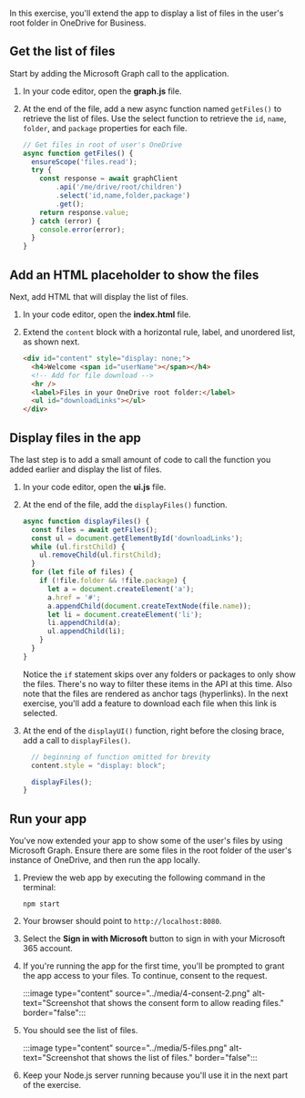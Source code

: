 In this exercise, you'll extend the app to display a list of files in the user's root folder in OneDrive for Business.

## Get the list of files

Start by adding the Microsoft Graph call to the application.

1. In your code editor, open the **graph.js** file.
1. At the end of the file, add a new async function named `getFiles()` to retrieve the list of files. Use the select function to retrieve the `id`, `name`, `folder`, and `package` properties for each file.

    ```javascript
    // Get files in root of user's OneDrive
    async function getFiles() {
      ensureScope('files.read');
      try {
        const response = await graphClient
            .api('/me/drive/root/children')
            .select('id,name,folder,package')
            .get();
        return response.value;
      } catch (error) {
        console.error(error);
      }
    }
    ```

## Add an HTML placeholder to show the files

Next, add HTML that will display the list of files.

1. In your code editor, open the **index.html** file.
1. Extend the `content` block with a horizontal rule, label, and unordered list, as shown next.

    ```html
    <div id="content" style="display: none;">
      <h4>Welcome <span id="userName"></span></h4>
      <!-- Add for file download -->
      <hr />
      <label>Files in your OneDrive root folder:</label>
      <ul id="downloadLinks"></ul>
    </div>
    ```

## Display files in the app

The last step is to add a small amount of code to call the function you added earlier and display the list of files.

1. In your code editor, open the **ui.js** file.
1. At the end of the file, add the `displayFiles()` function.

    ```javascript
    async function displayFiles() {
      const files = await getFiles();
      const ul = document.getElementById('downloadLinks');
      while (ul.firstChild) {
        ul.removeChild(ul.firstChild);
      }
      for (let file of files) {
        if (!file.folder && !file.package) {
          let a = document.createElement('a');
          a.href = '#';
          a.appendChild(document.createTextNode(file.name));
          let li = document.createElement('li');
          li.appendChild(a);
          ul.appendChild(li);
        }
      }
    }
    ```

    Notice the `if` statement skips over any folders or packages to only show the files. There's no way to filter these items in the API at this time. Also note that the files are rendered as anchor tags (hyperlinks). In the next exercise, you'll add a feature to download each file when this link is selected.

1. At the end of the `displayUI()` function, right before the closing brace, add a call to `displayFiles()`.

    ```javascript
      // beginning of function omitted for brevity
      content.style = "display: block";

      displayFiles();
    }
    ```

## Run your app

You've now extended your app to show some of the user's files by using Microsoft Graph. Ensure there are some files in the root folder of the user's instance of OneDrive, and then run the app locally.

1. Preview the web app by executing the following command in the terminal:

    ```console
    npm start
    ```

1. Your browser should point to `http://localhost:8080`.
1. Select the **Sign in with Microsoft** button to sign in with your Microsoft 365 account.
1. If you're running the app for the first time, you'll be prompted to grant the app access to your files. To continue, consent to the request.

    :::image type="content" source="../media/4-consent-2.png" alt-text="Screenshot that shows the consent form to allow reading files." border="false":::

1. You should see the list of files.

    :::image type="content" source="../media/5-files.png" alt-text="Screenshot that shows the list of files." border="false":::

1. Keep your Node.js server running because you'll use it in the next part of the exercise.
